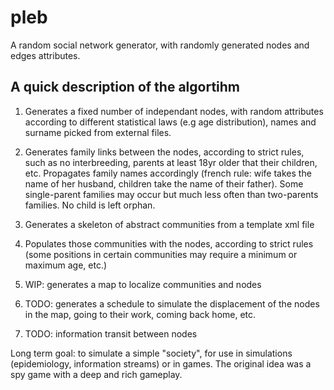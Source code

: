 # pleb
A random social network generator, with randomly generated nodes and edges attributes.

## A quick description of the algortihm

1. Generates a fixed number of independant nodes, with random attributes according to different
statistical laws (e.g age distribution), names and surname picked from external files.

2. Generates family links between the nodes, according to strict rules, such as no interbreeding,
parents at least 18yr older that their children, etc. Propagates family names accordingly (french rule:
wife takes the name of her husband, children take the name of their father). Some single-parent families
may occur but much less often than two-parents families. No child is left orphan.

3. Generates a skeleton of abstract communities from a template xml file

4. Populates those communities with the nodes, according to strict rules (some positions in certain communities
may require a minimum or maximum age, etc.)

5. WIP: generates a map to localize communities and nodes

6. TODO: generates a schedule to simulate the displacement of the nodes in the map, going to their work, coming
back home, etc.

7. TODO: information transit between nodes

Long term goal: to simulate a simple "society", for use in simulations (epidemiology, information streams) or in 
games. The original idea was a spy game with a deep and rich gameplay.
